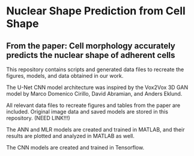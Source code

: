 # Nuclear Shape Prediction from Cell Shape
## From the paper: Cell morphology accurately predicts the nuclear shape of adherent cells
This repository contains scripts and generated data files to recreate the figures, models, and data obtained in our work. 

The U-Net CNN model architecture was inspired by the Vox2Vox 3D GAN model by Marco Domenico Cirillo, David Abramian, and Anders Eklund.

All relevant data files to recreate figures and tables from the paper are included. Original image data and saved models are stored in this repository. (NEED LINK!!!)

The ANN and MLR models are created and trained in MATLAB, and their results are plotted and analyzed in MATLAB as well.

The CNN models are created and trained in Tensorflow.


